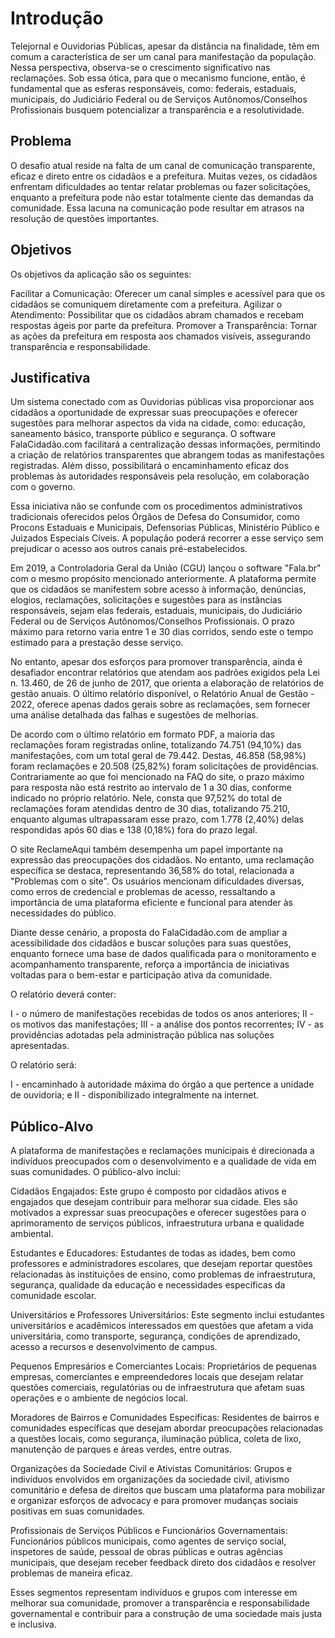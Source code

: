 # Introdução

Telejornal e Ouvidorias Públicas, apesar da distância na finalidade, têm em comum a característica de ser um canal para manifestação da população. Nessa perspectiva, observa-se o crescimento significativo nas reclamações. Sob essa ótica, para que o mecanismo funcione, então, é fundamental que as esferas responsáveis, como: federais, estaduais, municipais, do Judiciário Federal ou de Serviços Autônomos/Conselhos Profissionais busquem potencializar a transparência e a resolutividade. 

## Problema

O desafio atual reside na falta de um canal de comunicação transparente, eficaz e direto entre os cidadãos e a prefeitura. Muitas vezes, os cidadãos enfrentam dificuldades ao tentar relatar problemas ou fazer solicitações, enquanto a prefeitura pode não estar totalmente ciente das demandas da comunidade. Essa lacuna na comunicação pode resultar em atrasos na resolução de questões importantes.

## Objetivos

Os objetivos da aplicação são os seguintes:

Facilitar a Comunicação: Oferecer um canal simples e acessível para que os cidadãos se comuniquem diretamente com a prefeitura.
Agilizar o Atendimento: Possibilitar que os cidadãos abram chamados e recebam respostas ágeis por parte da prefeitura.
Promover a Transparência: Tornar as ações da prefeitura em resposta aos chamados visíveis, assegurando transparência e responsabilidade.

## Justificativa

Um sistema conectado com as Ouvidorias públicas visa proporcionar aos cidadãos a oportunidade de expressar suas preocupações e oferecer sugestões para melhorar aspectos da vida na cidade, como: educação, saneamento básico, transporte público e segurança. O software FalaCidadão.com facilitará a centralização dessas informações, permitindo a criação de relatórios transparentes que abrangem todas as manifestações registradas. Além disso, possibilitará o encaminhamento eficaz dos problemas às autoridades responsáveis pela resolução, em colaboração com o governo.

Essa iniciativa não se confunde com os procedimentos administrativos tradicionais oferecidos pelos Órgãos de Defesa do Consumidor, como Procons Estaduais e Municipais, Defensorias Públicas, Ministério Público e Juizados Especiais Cíveis. A população poderá recorrer a esse serviço sem prejudicar o acesso aos outros canais pré-estabelecidos.

Em 2019, a Controladoria Geral da União (CGU) lançou o software "Fala.br" com o mesmo propósito mencionado anteriormente. A plataforma permite que os cidadãos se manifestem sobre acesso à informação, denúncias, elogios, reclamações, solicitações e sugestões para as instâncias responsáveis, sejam elas federais, estaduais, municipais, do Judiciário Federal ou de Serviços Autônomos/Conselhos Profissionais. O prazo máximo para retorno varia entre 1 e 30 dias corridos, sendo este o tempo estimado para a prestação desse serviço.

No entanto, apesar dos esforços para promover transparência, ainda é desafiador encontrar relatórios que atendam aos padrões exigidos pela Lei n. 13.460, de 26 de junho de 2017, que orienta a elaboração de relatórios de gestão anuais. O último relatório disponível, o Relatório Anual de Gestão - 2022, oferece apenas dados gerais sobre as reclamações, sem fornecer uma análise detalhada das falhas e sugestões de melhorias.

De acordo com o último relatório em formato PDF, a maioria das reclamações foram registradas online, totalizando 74.751 (94,10%) das manifestações, com um total geral de 79.442. Destas, 46.858 (58,98%) foram reclamações e 20.508 (25,82%) foram solicitações de providências. Contrariamente ao que foi mencionado na FAQ do site, o prazo máximo para resposta não está restrito ao intervalo de 1 a 30 dias, conforme indicado no próprio relatório. Nele, consta que 97,52% do total de reclamações foram atendidas dentro de 30 dias, totalizando 75.210, enquanto algumas ultrapassaram esse prazo, com 1.778 (2,40%) delas respondidas após 60 dias e 138 (0,18%) fora do prazo legal.

O site ReclameAqui também desempenha um papel importante na expressão das preocupações dos cidadãos. No entanto, uma reclamação específica se destaca, representando 36,58% do total, relacionada a "Problemas com o site". Os usuários mencionam dificuldades diversas, como erros de credencial e problemas de acesso, ressaltando a importância de uma plataforma eficiente e funcional para atender às necessidades do público.

Diante desse cenário, a proposta do FalaCidadão.com de ampliar a acessibilidade dos cidadãos e buscar soluções para suas questões, enquanto fornece uma base de dados qualificada para o monitoramento e acompanhamento transparente, reforça a importância de iniciativas voltadas para o bem-estar e participação ativa da comunidade.

O relatório deverá conter: 

I - o número de manifestações recebidas de todos os anos anteriores;
II - os motivos das manifestações;
III - a análise dos pontos recorrentes;
IV - as providências adotadas pela administração pública nas soluções apresentadas.

O relatório será:

I - encaminhado à autoridade máxima do órgão a que pertence a unidade de ouvidoria; e
II - disponibilizado integralmente na internet.


## Público-Alvo

A plataforma de manifestações e reclamações municipais é direcionada a indivíduos preocupados com o desenvolvimento e a qualidade de vida em suas comunidades. O público-alvo inclui:

Cidadãos Engajados: Este grupo é composto por cidadãos ativos e engajados que desejam contribuir para melhorar sua cidade. Eles são motivados a expressar suas preocupações e oferecer sugestões para o aprimoramento de serviços públicos, infraestrutura urbana e qualidade ambiental.

Estudantes e Educadores: Estudantes de todas as idades, bem como professores e administradores escolares, que desejam reportar questões relacionadas às instituições de ensino, como problemas de infraestrutura, segurança, qualidade da educação e necessidades específicas da comunidade escolar.

Universitários e Professores Universitários: Este segmento inclui estudantes universitários e acadêmicos interessados em questões que afetam a vida universitária, como transporte, segurança, condições de aprendizado, acesso a recursos e desenvolvimento de campus.

Pequenos Empresários e Comerciantes Locais: Proprietários de pequenas empresas, comerciantes e empreendedores locais que desejam relatar questões comerciais, regulatórias ou de infraestrutura que afetam suas operações e o ambiente de negócios local.

Moradores de Bairros e Comunidades Específicas: Residentes de bairros e comunidades específicas que desejam abordar preocupações relacionadas a questões locais, como segurança, iluminação pública, coleta de lixo, manutenção de parques e áreas verdes, entre outras.

Organizações da Sociedade Civil e Ativistas Comunitários: Grupos e indivíduos envolvidos em organizações da sociedade civil, ativismo comunitário e defesa de direitos que buscam uma plataforma para mobilizar e organizar esforços de advocacy e para promover mudanças sociais positivas em suas comunidades.

Profissionais de Serviços Públicos e Funcionários Governamentais: Funcionários públicos municipais, como agentes de serviço social, inspetores de saúde, pessoal de obras públicas e outras agências municipais, que desejam receber feedback direto dos cidadãos e resolver problemas de maneira eficaz.

Esses segmentos representam indivíduos e grupos com interesse em melhorar sua comunidade, promover a transparência e responsabilidade governamental e contribuir para a construção de uma sociedade mais justa e inclusiva.
